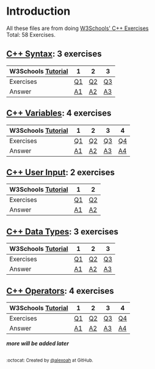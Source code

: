 # Introduction
All these files are from doing [W3Schools' C++ Exercises](https://www.w3schools.com/cpp/exercise.asp)  
Total: 58 Exercises.

## [C++ Syntax](./CPP-Syntax): 3 exercises
| W3Schools [Tutorial](https://www.w3schools.com/cpp/cpp_syntax.asp) | 1 | 2 | 3 |
| :--- | --- | --- | --- |
| Exercises | [Q1](https://www.w3schools.com/cpp/exercise.asp?filename=exercise_syntax1) | [Q2](https://www.w3schools.com/cpp/exercise.asp?filename=exercise_syntax2) | [Q3](https://www.w3schools.com/cpp/exercise.asp?filename=exercise_syntax3) |
| Answer | [A1](./CPP-Syntax/cppSyntaxE1.cpp) | [A2](./CPP-Syntax/cppSyntaxE2.cpp) | [A3](./CPP-Syntax/cppSyntaxE3.cpp) |

## [C++ Variables](./CPP-Variables): 4 exercises
| W3Schools [Tutorial](https://www.w3schools.com/cpp/cpp_variables.asp) | 1 | 2 | 3 | 4 |
| :--- | --- | --- | --- | --- |
| Exercises | [Q1](https://www.w3schools.com/cpp/exercise.asp?filename=exercise_variables1) | [Q2](https://www.w3schools.com/cpp/exercise.asp?filename=exercise_variables2) | [Q3](https://www.w3schools.com/cpp/exercise.asp?filename=exercise_variables3) | [Q4](https://www.w3schools.com/cpp/exercise.asp?filename=exercise_variables4) |
| Answer | [A1](./CPP-Variables/cppVariablesE1.cpp) | [A2](./CPP-Variables/cppVariablesE2.cpp) | [A3](./CPP-Variables/cppVariablesE3.cpp) | [A4](./CPP-Variables/cppVariablesE4.cpp) |

## [C++ User Input](./CPP-UserInput): 2 exercises
| W3Schools [Tutorial](https://www.w3schools.com/cpp/cpp_user_input.asp) | 1 | 2 |
| :--- | --- | --- |
| Exercises | [Q1](https://www.w3schools.com/cpp/exercise.asp?filename=exercise_user_input1) | [Q2](https://www.w3schools.com/cpp/exercise.asp?filename=exercise_user_input2) |
| Answer | [A1](./CPP-UserInput/cppUserInputE1.cpp) | [A2](./CPP-UserInput/cppUserInputE2.cpp) |

## [C++ Data Types](./CPP-DataTypes): 3 exercises
| W3Schools [Tutorial](https://www.w3schools.com/cpp/cpp_data_types.asp) | 1 | 2 | 3 |
| :--- | --- | --- | --- |
| Exercises | [Q1](https://www.w3schools.com/cpp/exercise.asp?filename=exercise_data_types1) | [Q2](https://www.w3schools.com/cpp/exercise.asp?filename=exercise_data_types2) | [Q3](https://www.w3schools.com/cpp/exercise.asp?filename=exercise_data_types3) |
| Answer | [A1](./CPP-DataTypes/cppDataTypesE1.cpp) | [A2](./CPP-DataTypes/cppDataTypesE2.cpp) | [A3](./CPP-DataTypes/cppDataTypesE3.cpp) |

## [C++ Operators](./CPP-Operators): 4 exercises
| W3Schools [Tutorial](https://www.w3schools.com/cpp/cpp_operators.asp) | 1 | 2 | 3 | 4 |
| :--- | --- | --- | --- | --- |
| Exercises | [Q1](https://www.w3schools.com/cpp/exercise.asp?filename=exercise_operators1) | [Q2](https://www.w3schools.com/cpp/exercise.asp?filename=exercise_operators2) | [Q3](https://www.w3schools.com/cpp/exercise.asp?filename=exercise_operators3) | [Q4](https://www.w3schools.com/cpp/exercise.asp?filename=exercise_operators4) |
| Answer | [A1](./CPP-Operators/cppOperatorsE1.cpp) | [A2](./CPP-Operators/cppOperatorsE2.cpp) | [A3](./CPP-Operators/cppOperatorsE3.cpp) | [A4](./CPP-Operators/cppOperatorsE4.cpp) |

  
***more will be added later***

##
<sup>:octocat: Created by [@alexoah](http://github.com/alexoah) at GitHub.</sup>